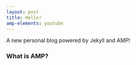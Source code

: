 ```yaml
---
layout: post
title: Hello!
amp-elements: youtube
---
```


A new personal blog powered by Jekyll and AMP! 

### What is AMP?

<amp-youtube data-videoid="lBTCB7yLs8Y" layout="responsive" width="480" height="270"></amp-youtube>
